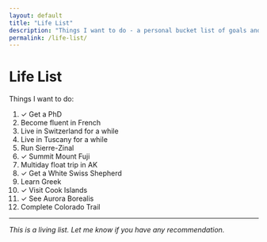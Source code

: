 ```yaml
---
layout: default
title: "Life List"
description: "Things I want to do - a personal bucket list of goals and achievements"
permalink: /life-list/
---
```


# Life List

Things I want to do:

1. ✓ Get a PhD
2. Become fluent in French
3. Live in Switzerland for a while
4. Live in Tuscany for a while
5. Run Sierre-Zinal
6. ✓ Summit Mount Fuji
7. Multiday float trip in AK
8. ✓ Get a White Swiss Shepherd
9. Learn Greek
10. ✓ Visit Cook Islands
11. ✓ See Aurora Borealis
12. Complete Colorado Trail

---

*This is a living list. Let me know if you have any recommendation.* 